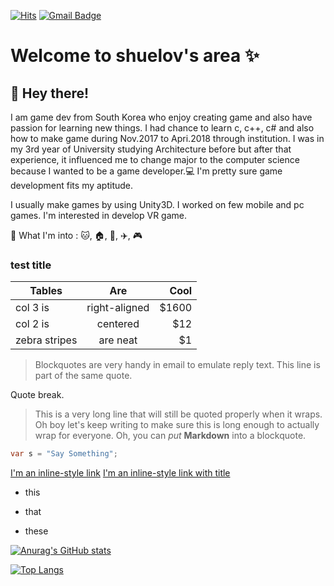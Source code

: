 [![Hits](https://hits.seeyoufarm.com/api/count/incr/badge.svg?url=https%3A%2F%2Fgithub.com%2Fshuelov&count_bg=%23953DC8&title_bg=%23555555&icon=&icon_color=%23E7E7E7&title=hits&edge_flat=false)](https://hits.seeyoufarm.com)   [![Gmail Badge](https://img.shields.io/badge/Gmail-d14836?style=flat-square&logo=Gmail&logoColor=white&link=mailto:mikeng1114@gmail.com)](mailto:mikeng1114@gmail.com)

# Welcome to shuelov's area ✨
##  👋 Hey there!
 I am game dev from South Korea who enjoy creating game and also have passion for learning new things. I had chance to learn c, c++, c# and also how to make game during Nov.2017 to Apri.2018 through institution. I was in my 3rd year of University studying Architecture before but after that experience, it influenced me to change major to the computer science because I wanted to be a game developer.:computer: I'm pretty sure game development fits my aptitude. 

 I usually make games by using Unity3D. I worked on few mobile and pc games. I'm interested in develop VR game.

💖 What I'm into : :cat:, :house:, :muscle:, :airplane:, :video_game:


### test title
| Tables        | Are           | Cool  |
| ------------- |:-------------:| -----:|
| col 3 is      | right-aligned | $1600 |
| col 2 is      | centered      |   $12 |
| zebra stripes | are neat      |    $1 |

> Blockquotes are very handy in email to emulate reply text.
> This line is part of the same quote.

Quote break.

> This is a very long line that will still be quoted properly when it wraps. Oh boy let's keep writing to make sure this is long enough to actually wrap for everyone. Oh, you can *put* **Markdown** into a blockquote.

```C#
var s = "Say Something";
```

<!-- Links-->
[I'm an inline-style link](https://www.google.com)
[I'm an inline-style link with title](https://www.google.com "Google's Homepage")


<!-- Lists-->
* this
- that
+ these


<!-- <div align=center> -->

[![Anurag's GitHub stats](https://github-readme-stats.vercel.app/api?username=shuelov&theme=buefy&show_icons=true)](https://github.com/anuraghazra/github-readme-stats)

[![Top Langs](https://github-readme-stats.vercel.app/api/top-langs/?username=shuelov&layout=compact)](https://github.com/anuraghazra/github-readme-stats)


<!-- </div> -->
  
<!--
**shuelov/shuelov** is a ✨ _special_ ✨ repository because its `README.md` (this file) appears on your GitHub profile.

Here are some ideas to get you started:

- 🔭 I’m currently working on ...
- 🌱 I’m currently learning ...
- 👯 I’m looking to collaborate on ...
- 🤔 I’m looking for help with ...
- 💬 Ask me about ...
- 📫 How to reach me: ...
- 😄 Pronouns: ...
- ⚡ Fun fact: ...
-->
